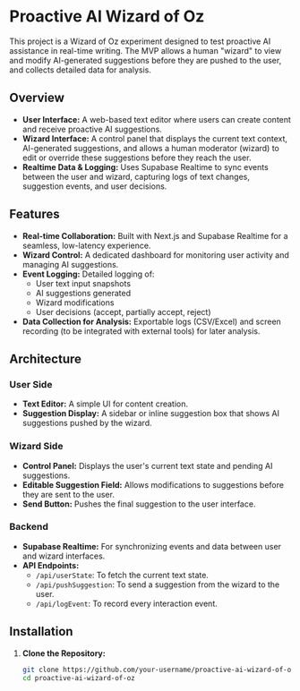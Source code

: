 # Proactive AI Wizard of Oz

This project is a Wizard of Oz experiment designed to test proactive AI assistance in real-time writing. The MVP allows a human "wizard" to view and modify AI-generated suggestions before they are pushed to the user, and collects detailed data for analysis.

## Overview

- **User Interface:** A web-based text editor where users can create content and receive proactive AI suggestions.
- **Wizard Interface:** A control panel that displays the current text context, AI-generated suggestions, and allows a human moderator (wizard) to edit or override these suggestions before they reach the user.
- **Realtime Data & Logging:** Uses Supabase Realtime to sync events between the user and wizard, capturing logs of text changes, suggestion events, and user decisions.

## Features

- **Real-time Collaboration:** Built with Next.js and Supabase Realtime for a seamless, low-latency experience.
- **Wizard Control:** A dedicated dashboard for monitoring user activity and managing AI suggestions.
- **Event Logging:** Detailed logging of:
  - User text input snapshots
  - AI suggestions generated
  - Wizard modifications
  - User decisions (accept, partially accept, reject)
- **Data Collection for Analysis:** Exportable logs (CSV/Excel) and screen recording (to be integrated with external tools) for later analysis.

## Architecture

### User Side
- **Text Editor:** A simple UI for content creation.
- **Suggestion Display:** A sidebar or inline suggestion box that shows AI suggestions pushed by the wizard.

### Wizard Side
- **Control Panel:** Displays the user's current text state and pending AI suggestions.
- **Editable Suggestion Field:** Allows modifications to suggestions before they are sent to the user.
- **Send Button:** Pushes the final suggestion to the user interface.

### Backend
- **Supabase Realtime:** For synchronizing events and data between user and wizard interfaces.
- **API Endpoints:**
  - `/api/userState`: To fetch the current text state.
  - `/api/pushSuggestion`: To send a suggestion from the wizard to the user.
  - `/api/logEvent`: To record every interaction event.

## Installation

1. **Clone the Repository:**
   ```bash
   git clone https://github.com/your-username/proactive-ai-wizard-of-oz.git
   cd proactive-ai-wizard-of-oz
